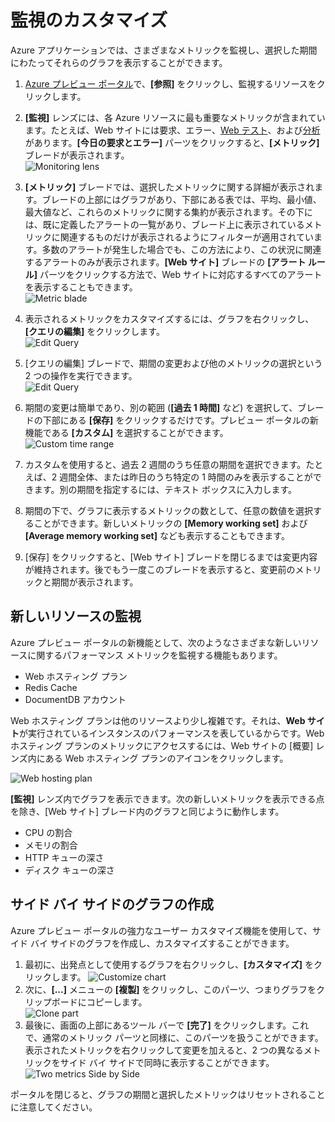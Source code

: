 ﻿<properties 
	pageTitle="監視のカスタマイズ方法" 
	description="Azure でグラフの監視をカスタマイズする方法について説明します。" 
	authors="alancameronwills" 
	manager="kamrani" 
	editor="" 
	services="application-insights" 
	documentationCenter=""/>

<tags 
	ms.service="application-insights" 
	ms.workload="tbd" 
	ms.tgt_pltfrm="ibiza" 
	ms.devlang="na" 
	ms.topic="article" 
	ms.date="2014-11-04" 
	ms.author="awills"/>

# 監視のカスタマイズ

Azure アプリケーションでは、さまざまなメトリックを監視し、選択した期間にわたってそれらのグラフを表示することができます。

1. [Azure プレビュー ポータル](https://portal.azure.com/)で、**[参照]** をクリックし、監視するリソースをクリックします。
2. **[監視]** レンズには、各 Azure リソースに最も重要なメトリックが含まれています。たとえば、Web サイトには要求、エラー、[Web テスト](http://go.microsoft.com/fwlink/?LinkID=394528&clcid=0x409)、および[分析](http://go.microsoft.com/fwlink/?LinkID=394529&clcid=0x409)があります。**[今日の要求とエラー]** パーツをクリックすると、**[メトリック]** ブレードが表示されます。  
    ![Monitoring lens](./media/insights-how-to-customize-monitoring/Insights_MonitoringChart.png)
3. **[メトリック]** ブレードでは、選択したメトリックに関する詳細が表示されます。ブレードの上部にはグラフがあり、下部にある表では、平均、最小値、最大値など、これらのメトリックに関する集約が表示されます。その下には、既に定義したアラートの一覧があり、ブレード上に表示されているメトリックに関連するものだけが表示されるようにフィルターが適用されています。多数のアラートが発生した場合でも、この方法により、この状況に関連するアラートのみが表示されます。**[Web サイト]** ブレードの **[アラート ルール]** パーツをクリックする方法で、Web サイトに対応するすべてのアラートを表示することもできます。  
    ![Metric blade](./media/insights-how-to-customize-monitoring/Insights_MetricBlade.png)
4. 表示されるメトリックをカスタマイズするには、グラフを右クリックし、**[クエリの編集]** をクリックします。  
    ![Edit Query](./media/insights-how-to-customize-monitoring/Insights_MetricMenu.png)
5. [クエリの編集] ブレードで、期間の変更および他のメトリックの選択という 2 つの操作を実行できます。  
    ![Edit Query](./media/insights-how-to-customize-monitoring/Insights_EditQuery.png)
6. 期間の変更は簡単であり、別の範囲 (**[過去 1 時間]** など) を選択して、ブレードの下部にある **[保存]** をクリックするだけです。プレビュー ポータルの新機能である **[カスタム]** を選択することができます。  
    ![Custom time range](./media/insights-how-to-customize-monitoring/Insights_CustomTime.png)
7. カスタムを使用すると、過去 2 週間のうち任意の期間を選択できます。たとえば、2 週間全体、または昨日のうち特定の 1 時間のみを表示することができます。別の期間を指定するには、テキスト ボックスに入力します。
8. 期間の下で、グラフに表示するメトリックの数として、任意の数値を選択することができます。新しいメトリックの **[Memory working set]** および **[Average memory working set]** なども表示することもできます。

9. [保存] をクリックすると、[Web サイト] ブレードを閉じるまでは変更内容が維持されます。後でもう一度このブレードを表示すると、変更前のメトリックと期間が表示されます。

## 新しいリソースの監視

Azure プレビュー ポータルの新機能として、次のようなさまざまな新しいリソースに関するパフォーマンス メトリックを監視する機能もあります。
- Web ホスティング プラン
- Redis Cache
- DocumentDB アカウント

Web ホスティング プランは他のリソースより少し複雑です。それは、**Web サイト**が実行されているインスタンスのパフォーマンスを表しているからです。Web ホスティング プランのメトリックにアクセスするには、Web サイトの [概要] レンズ内にある Web ホスティング プランのアイコンをクリックします。

![Web hosting plan](./media/insights-how-to-customize-monitoring/Insights_WHPSelect.png)

**[監視]** レンズ内でグラフを表示できます。次の新しいメトリックを表示できる点を除き、[Web サイト] ブレード内のグラフと同じように動作します。

- CPU の割合
- メモリの割合
- HTTP キューの深さ
- ディスク キューの深さ

## サイド バイ サイドのグラフの作成

Azure プレビュー ポータルの強力なユーザー カスタマイズ機能を使用して、サイド バイ サイドのグラフを作成し、カスタマイズすることができます。

1. 最初に、出発点として使用するグラフを右クリックし、**[カスタマイズ]**   をクリックします。
    ![Customize chart](./media/insights-how-to-customize-monitoring/Insights_Customize.png)
2. 次に、**[...]** メニューの **[複製]** をクリックし、このパーツ、つまりグラフをクリップボードにコピーします。  
    ![Clone part](./media/insights-how-to-customize-monitoring/Insights_ClonePart.png)
3. 最後に、画面の上部にあるツール バーで **[完了]** をクリックします。これで、通常のメトリック パーツと同様に、このパーツを扱うことができます。表示されたメトリックを右クリックして変更を加えると、2 つの異なるメトリックをサイド バイ サイドで同時に表示することができます。  
    ![Two metrics Side by Side](./media/insights-how-to-customize-monitoring/Insights_SideBySide.png)

ポータルを閉じると、グラフの期間と選択したメトリックはリセットされることに注意してください。


<!--HONumber=46--> 
